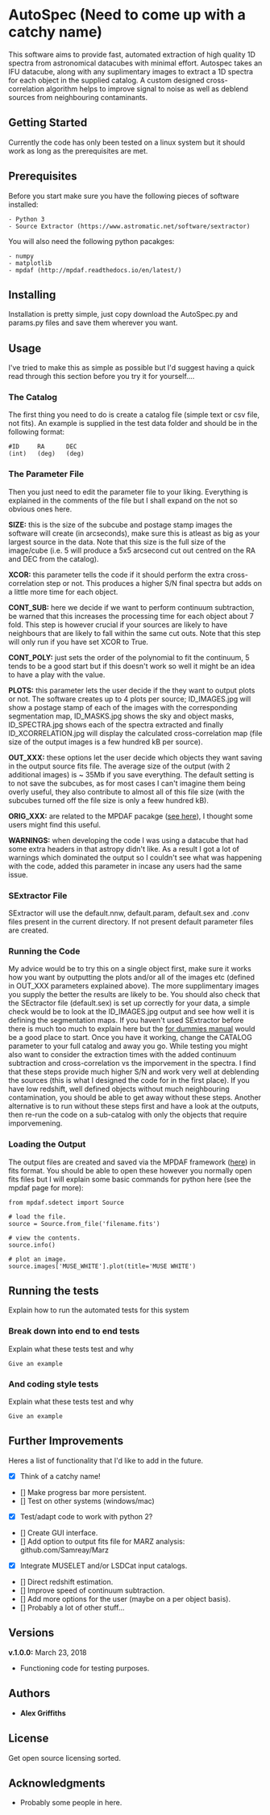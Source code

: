 # AutoSpec (Need to come up with a catchy name)

This software aims to provide fast, automated extraction of high quality 1D spectra from astronomical datacubes with minimal effort. Autospec takes an IFU datacube, along with any suplimentary images to extract a 1D spectra for each object in the supplied catalog. A custom designed cross-correlation algorithm helps to improve signal to noise as well as deblend sources from neighbouring contaminants.

## Getting Started

Currently the code has only been tested on a linux system but it should work as long as the prerequisites are met.

## Prerequisites

Before you start make sure you have the following pieces of software installed:

```
- Python 3
- Source Extractor (https://www.astromatic.net/software/sextractor)
```

You will also need the following python pacakges:

```
- numpy
- matplotlib
- mpdaf (http://mpdaf.readthedocs.io/en/latest/)
```

## Installing

Installation is pretty simple, just copy download the AutoSpec.py and params.py files and save them wherever you want.

## Usage

I've tried to make this as simple as possible but I'd suggest having a quick read through this section before you try it for yourself....


### The Catalog
The first thing you need to do is create a catalog file (simple text or csv file, not fits). An example is supplied in the test data folder and should be in the following format:
```
#ID     RA      DEC
(int)   (deg)   (deg)
```

### The Parameter File
Then you just need to edit the parameter file to your liking. Everything is explained in the comments of the file but I shall expand on the not so obvious ones here.

**SIZE:** this is the size of the subcube and postage stamp images the software will create (in arcseconds), make sure this is atleast as big as your largest source in the data. Note that this size is the full size of the image/cube (i.e. 5 will produce a 5x5 arcsecond cut out centred on the RA and DEC from the catalog). 

**XCOR:** this parameter tells the code if it should perform the extra cross-correlation step or not. This produces a higher S/N final spectra but adds on a little more time for each object. 

**CONT_SUB:** here we decide if we want to perform continuum subtraction, be warned that this increases the processing time for each object about 7 fold. This step is however crucial if your sources are likely to have neighbours that are likely to fall within the same cut outs. Note that this step will only run if you have set XCOR to True.

**CONT_POLY:** just sets the order of the polynomial to fit the continuum, 5 tends to be a good start but if this doesn't work so well it might be an idea to have a play with the value. 

**PLOTS:** this parameter lets the user decide if the they want to output plots or not. The software creates up to 4 plots per source; ID_IMAGES.jpg will show a postage stamp of each of the images with the corresponding segmentation map, ID_MASKS.jpg shows the sky and object masks, ID_SPECTRA.jpg shows each of the spectra extracted and finally ID_XCORRELATION.jpg will display the calculated cross-correlation map (file size of the output images is a few hundred kB per source).

**OUT_XXX:** these options let the user decide which objects they want saving in the output source fits file. The average size of the output (with 2 additional images) is ~ 35Mb if you save everything. The default setting is to not save the subcubes, as for most cases I can't imagine them being overly useful, they also contribute to almost all of this file size (with the subcubes turned off the file size is only a feew hundred kB).

**ORIG_XXX:** are related to the MPDAF pacakge ([see here](http://mpdaf.readthedocs.io/en/latest/api/mpdaf.sdetect.Source.html#mpdaf.sdetect.Source.from_data)), I thought some users might find this useful.

**WARNINGS:** when developing the code I was using a datacube that had some extra headers in that astropy didn't like. As a result I got a lot of warnings which dominated the output so I couldn't see what was happening with the code, added this parameter in incase any users had the same issue. 

### SExtractor File
SExtractor will use the default.nnw, default.param, default.sex and .conv files present in the current directory. If not present default parameter files are created. 

### Running the Code
My advice would be to try this on a single object first, make sure it works how you want by outputting the plots and/or all of the images etc (defined in OUT_XXX parameters explained above). The more supplimentary images you supply the better the results are likely to be. You should also check that the SEctractor file (default.sex) is set up correctly for your data, a simple check would be to look at the ID_IMAGES.jpg output and see how well it is defining the segmentation maps. If you haven't used SExtractor before there is much too much to explain here but the [for dummies manual](http://mensa.ast.uct.ac.za/~holwerda/SE/Manual.html) would be a good place to start. Once you have it working, change the CATALOG parameter to your full catalog and away you go. While testing you might also want to consider the extraction times with the added continuum subtraction and cross-correlation vs the imporvement in the spectra. I find that these steps provide much higher S/N and work very well at deblending the sources (this is what I designed the code for in the first place). If you have low redshift, well defined objects without much neighbouring contamination, you should be able to get away without these steps. Another alternative is to run without these steps first and have a look at the outputs, then re-run the code on a sub-catalog with only the objects that require imporvemening. 

### Loading the Output
The output files are created and saved via the MPDAF framework ([here](http://mpdaf.readthedocs.io/en/latest/source.html)) in fits format. You should be able to open these however you normally open fits files but I will explain some basic commands for python here (see the mpdaf page for more):

```
from mpdaf.sdetect import Source

# load the file.
source = Source.from_file('filename.fits')

# view the contents.
source.info()

# plot an image.
source.images['MUSE_WHITE'].plot(title='MUSE WHITE')
```

## Running the tests

Explain how to run the automated tests for this system

### Break down into end to end tests

Explain what these tests test and why

```
Give an example
```

### And coding style tests

Explain what these tests test and why

```
Give an example
```

## Further Improvements

Heres a list of functionality that I'd like to add in the future.

- [x] Think of a catchy name!
- [] Make progress bar more persistent.
- [] Test on other systems (windows/mac)
- [x] Test/adapt code to work with python 2?
- [] Create GUI interface.
- [] Add option to output fits file for MARZ analysis: github.com/Samreay/Marz
- [x] Integrate MUSELET and/or LSDCat input catalogs.
- [] Direct redshift estimation.
- [] Improve speed of continuum subtraction.
- [] Add more options for the user (maybe on a per object basis).
- [] Probably a lot of other stuff...

## Versions

**v.1.0.0:** March 23, 2018 

* Functioning code for testing purposes.

## Authors

* **Alex Griffiths**

## License

Get open source licensing sorted.

## Acknowledgments

* Probably some people in here. 
